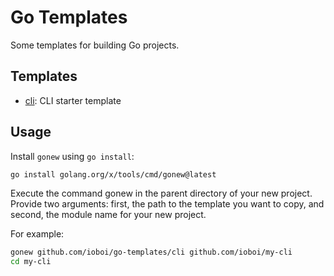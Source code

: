 # Go Templates

Some templates for building Go projects.

## Templates

- [cli](cli/): CLI starter template

## Usage

Install `gonew` using `go install`:

```bash
go install golang.org/x/tools/cmd/gonew@latest
```

Execute the command gonew in the parent directory of your new project.
Provide two arguments: first, the path to the template you want to copy,
and second, the module name for your new project.

For example:

```bash
gonew github.com/ioboi/go-templates/cli github.com/ioboi/my-cli
cd my-cli
```
